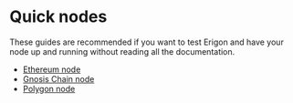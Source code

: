 # Quick nodes

These guides are recommended if you want to test Erigon and have your node up and running without reading all the documentation.

- [Ethereum node](nodes/ethereum.md)
- [Gnosis Chain node](nodes/gnosis.md)
- [Polygon node](nodes/polygon.md)
